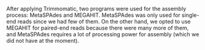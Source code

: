 After applying Trimmomatic, two programs were used for the assembly process: MetaSPAdes and MEGAHIT.
MetaSPAdes was only used for single-end reads since we had few of them. On the other hand, we opted to use MEGAHIT for paired-end reads because there were many more of them, and MetaSPAdes requires a lot of processing power for assembly (which we did not have at the moment).

